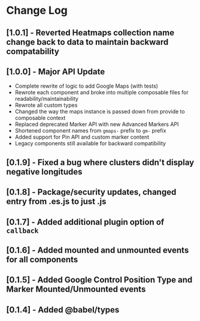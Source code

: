 # Change Log

## [1.0.1] - Reverted Heatmaps collection name change back to data to maintain backward compatability

## [1.0.0] - Major API Update
- Complete rewrite of logic to add Google Maps (with tests)
- Rewrote each component and broke into multiple composable files for readability/maintainability
- Rewrote all custom types
- Changed the way the maps instance is passed down from provide to composable context
- Replaced deprecated Marker API with new Advanced Markers API
- Shortened component names from `gmaps-` prefix to `gm-` prefix
- Added support for Pin API and custom marker content
- Legacy components still available for backward compatibility

## [0.1.9] - Fixed a bug where clusters didn't display negative longitudes

## [0.1.8] - Package/security updates, changed entry from .es.js to just .js

## [0.1.7] - Added additional plugin option of `callback`

## [0.1.6] - Added mounted and unmounted events for all components

## [0.1.5] - Added Google Control Position Type and Marker Mounted/Unmounted events

## [0.1.4] - Added @babel/types
